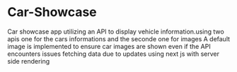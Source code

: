# Car-Showcase
Car showcase app utilizing an API to display vehicle information.using two apis one for the cars informations and the seconde one for images A default image is implemented to ensure car images are shown even if the API encounters issues fetching data due to updates using next js with server side rendering
